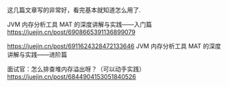 这几篇文章写的非常好，看完基本就知道怎么用了.

JVM 内存分析工具 MAT 的深度讲解与实践——入门篇
https://juejin.cn/post/6908665391136899079

https://juejin.cn/post/6911624328472133646
JVM 内存分析工具 MAT 的深度讲解与实践——进阶篇

面试官：怎么排查堆内存溢出呀？（可以动手实践）
https://juejin.cn/post/6844904153051840526